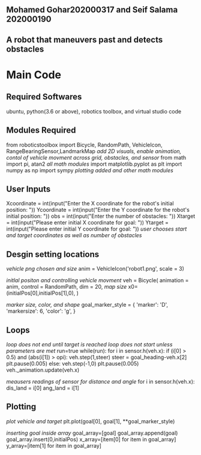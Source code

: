 ## Mohamed Gohar202000317 and Seif Salama 202000190
## A robot that maneuvers past and detects obstacles

# Main Code
## Required Softwares
ubuntu, python(3.6 or above), robotics toolbox, and virtual studio code

## Modules Required 
  from roboticstoolbox import Bicycle, RandomPath, VehicleIcon, RangeBearingSensor,LandmarkMap
*add 2D visuals, enable animation, contol of vehicle movment across grid, obstacles, and sensor*
  from math import pi, atan2
 *all math modules*
  import matplotlib.pyplot as plt
  import numpy as np
  import sympy
*plotting added and other math modules*

## User Inputs
Xcoordinate = int(input("Enter the X coordinate for the robot's initial position: "))
Ycoordinate = int(input("Enter the Y coordinate for the robot's initial position: "))
obs = int(input("Enter the number of obstacles: "))
Xtarget = int(input("Please enter initial X coordinate for goal: "))
Ytarget = int(input("Please enter initial Y coordinate for goal: "))
*user chooses start and target coordinates as well as number of obstacles*

## Desgin setting locations
*vehicle png chosen and size*
anim = VehicleIcon('robot1.png', scale = 3)

*initlal positon and controlling vehicle movment*
veh = Bicycle(
    animation = anim,
    control = RandomPath,
    dim = 20,
    *map size*
    x0=(initialPos[0],initialPos[1],0),
)

*marker size, color, and shape*
goal_marker_style = {
    'marker': 'D',
    'markersize': 6,
    'color': 'g',
}


## Loops
*loop does not end until target is reached*
*loop does not start unless parameters are met*
run=true
while(run):
    for i in sensor.h(veh.x):
        if (i[0] > 0.5) and (abs(i[1]) > opi):
            veh.step(1,steer)
            steer = goal_heading-veh.x[2]
            plt.pause(0.005)
        else:
            veh.step(-1,0) 
            plt.pause(0.005)
        veh._animation.update(veh.x)
        
*meausers readings of sensor for distance and angle*
for i in sensor.h(veh.x):
    dis_land = i[0]
    ang_land = i[1]
    
## Plotting
*plot vehicle and target*
plt.plot(goal[0], goal[1], **goal_marker_style)

*inserting goal inside array*
goal_array=[goal]
goal_array.append(goal)
goal_array.insert(0,initialPos)
x_array=[item[0] for item in goal_array]
y_array=[item[1] for item in goal_array]
